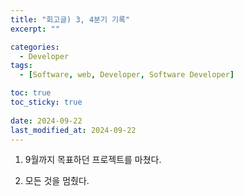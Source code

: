 ```yaml
---
title: "회고글) 3, 4분기 기록"
excerpt: ""

categories:
  - Developer
tags:
  - [Software, web, Developer, Software Developer]

toc: true
toc_sticky: true
 
date: 2024-09-22
last_modified_at: 2024-09-22
---   
```


1. 9월까지 목표하던 프로젝트를 마쳤다.

2. 모든 것을 멈췄다.

